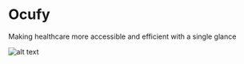 # Ocufy

Making healthcare more accessible and efficient with a single glance


![alt text](https://github.com/josephchen1/Ocufy/ocufy.JPG?raw=true)
